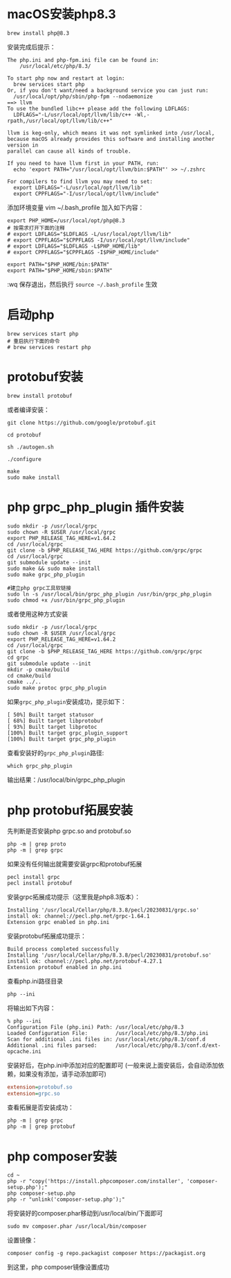 # macOS安装php8.3
```shell
brew install php@8.3
```
安装完成后提示：
```
The php.ini and php-fpm.ini file can be found in:
    /usr/local/etc/php/8.3/

To start php now and restart at login:
  brew services start php
Or, if you don't want/need a background service you can just run:
  /usr/local/opt/php/sbin/php-fpm --nodaemonize
==> llvm
To use the bundled libc++ please add the following LDFLAGS:
  LDFLAGS="-L/usr/local/opt/llvm/lib/c++ -Wl,-rpath,/usr/local/opt/llvm/lib/c++"

llvm is keg-only, which means it was not symlinked into /usr/local,
because macOS already provides this software and installing another version in
parallel can cause all kinds of trouble.

If you need to have llvm first in your PATH, run:
  echo 'export PATH="/usr/local/opt/llvm/bin:$PATH"' >> ~/.zshrc

For compilers to find llvm you may need to set:
  export LDFLAGS="-L/usr/local/opt/llvm/lib"
  export CPPFLAGS="-I/usr/local/opt/llvm/include"
```
添加环境变量 vim ~/.bash_profile 加入如下内容：
```shell
export PHP_HOME=/usr/local/opt/php@8.3
# 按需求打开下面的注释
# export LDFLAGS="$LDFLAGS -L/usr/local/opt/llvm/lib"
# export CPPFLAGS="$CPPFLAGS -I/usr/local/opt/llvm/include"
# export LDFLAGS="$LDFLAGS -L$PHP_HOME/lib"
# export CPPFLAGS="$CPPFLAGS -I$PHP_HOME/include"

export PATH="$PHP_HOME/bin:$PATH"
export PATH="$PHP_HOME/sbin:$PATH"
```
:wq 保存退出，然后执行 `source ~/.bash_profile` 生效

# 启动php
```shell
brew services start php
# 重启执行下面的命令
# brew services restart php
```

# protobuf安装
```shell
brew install protobuf
```
或者编译安装：
```shell
git clone https://github.com/google/protobuf.git

cd protobuf

sh ./autogen.sh

./configure

make
sudo make install
```
# php grpc_php_plugin 插件安装
```shell
sudo mkdir -p /usr/local/grpc
sudo chown -R $USER /usr/local/grpc
export PHP_RELEASE_TAG_HERE=v1.64.2
cd /usr/local/grpc
git clone -b $PHP_RELEASE_TAG_HERE https://github.com/grpc/grpc
cd /usr/local/grpc
git submodule update --init
sudo make && sudo make install
sudo make grpc_php_plugin

#建立php grpc工具软链接
sudo ln -s /usr/local/bin/grpc_php_plugin /usr/bin/grpc_php_plugin
sudo chmod +x /usr/bin/grpc_php_plugin
```

或者使用这种方式安装
```shell
sudo mkdir -p /usr/local/grpc
sudo chown -R $USER /usr/local/grpc
export PHP_RELEASE_TAG_HERE=v1.64.2
cd /usr/local/grpc
git clone -b $PHP_RELEASE_TAG_HERE https://github.com/grpc/grpc
cd grpc
git submodule update --init
mkdir -p cmake/build
cd cmake/build
cmake ../..
sudo make protoc grpc_php_plugin
```
如果`grpc_php_plugin`安装成功，提示如下：
```
[ 50%] Built target statusor
[ 68%] Built target libprotobuf
[ 93%] Built target libprotoc
[100%] Built target grpc_plugin_support
[100%] Built target grpc_php_plugin
```
查看安装好的`grpc_php_plugin`路径:
```shell
which grpc_php_plugin
```
输出结果：/usr/local/bin/grpc_php_plugin

# php protobuf拓展安装
先判断是否安装php grpc.so and protobuf.so
```shell
php -m | grep proto
php -m | grep grpc
```
如果没有任何输出就需要安装grpc和protobuf拓展
```shell
pecl install grpc
pecl install protobuf
```
安装grpc拓展成功提示（这里我是php8.3版本）：
```
Installing '/usr/local/Cellar/php/8.3.8/pecl/20230831/grpc.so'
install ok: channel://pecl.php.net/grpc-1.64.1
Extension grpc enabled in php.ini
```

安装protobuf拓展成功提示：
```
Build process completed successfully
Installing '/usr/local/Cellar/php/8.3.8/pecl/20230831/protobuf.so'
install ok: channel://pecl.php.net/protobuf-4.27.1
Extension protobuf enabled in php.ini
```

查看php.ini路径目录
```shell
php --ini
```
将输出如下内容：
```
% php --ini
Configuration File (php.ini) Path: /usr/local/etc/php/8.3
Loaded Configuration File:         /usr/local/etc/php/8.3/php.ini
Scan for additional .ini files in: /usr/local/etc/php/8.3/conf.d
Additional .ini files parsed:      /usr/local/etc/php/8.3/conf.d/ext-opcache.ini
```

安装好后，在php.ini中添加对应的配置即可
(一般来说上面安装后，会自动添加依赖，如果没有添加，请手动添加即可)
```ini
extension=protobuf.so
extension=grpc.so
```
查看拓展是否安装成功：
```shell
php -m | grep grpc
php -m | grep protobuf
```

# php composer安装
```shell
cd ~
php -r "copy('https://install.phpcomposer.com/installer', 'composer-setup.php');"
php composer-setup.php
php -r "unlink('composer-setup.php');"
```
将安装好的composer.phar移动到/usr/local/bin/下面即可
```shell
sudo mv composer.phar /usr/local/bin/composer
```
设置镜像：
```shell
composer config -g repo.packagist composer https://packagist.org
```
到这里，php composer镜像设置成功
